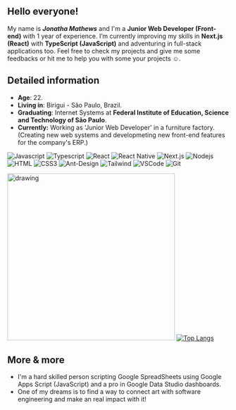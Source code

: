 ## Hello everyone!

My name is ***Jonatha Mathews*** and I'm a **Junior Web Developer (Front-end)** with 1 year of experience. I’m currently improving my skills in **Next.js (React)** with **TypeScript (JavaScript)** and adventuring in full-stack applications too. Feel free to check my projects and give me some feedbacks or hit me to help you with some your projects ☺️.

## Detailed information

* **Age**: 22.
* **Living in**: Birigui - São Paulo, Brazil.
* **Graduating**: Internet Systems at **Federal Institute of Education, Science and Technology of São Paulo**.
* **Currently:** Working as 'Junior Web Developer' in a furniture factory. (Creating new web systems and developmeting new front-end features for the company's ERP.)

![Javascript](https://img.shields.io/badge/Javascript-F0DB4F?style=for-the-badge&labelColor=black&logo=javascript&logoColor=F0DB4F)
![Typescript](https://img.shields.io/badge/Typescript-007acc?style=for-the-badge&labelColor=black&logo=typescript&logoColor=007acc)
![React](https://img.shields.io/badge/-React-61DBFB?style=for-the-badge&labelColor=black&logo=react&logoColor=61DBFB)
![React Native](https://img.shields.io/badge/React_Native-20232A?style=for-the-badge&logo=react&logoColor=61DAFB)
![Next.js](https://img.shields.io/badge/next.js-000000?style=for-the-badge&logo=nextdotjs&logoColor=white)
![Nodejs](https://img.shields.io/badge/Nodejs-3C873A?style=for-the-badge&labelColor=black&logo=node.js&logoColor=3C873A)
![HTML](https://img.shields.io/badge/HTML5-E34F26?style=for-the-badge&logo=html5&logoColor=white)
![CSS3](https://img.shields.io/badge/CSS3-1572B6?style=for-the-badge&logo=css3&logoColor=white)
![Ant-Design](https://img.shields.io/badge/AntDesign-0170FE?style=for-the-badge&logo=antdesign&logoColor=white)
![Tailwind](https://img.shields.io/badge/Tailwind_CSS-092749?style=for-the-badge&logo=tailwindcss&logoColor=06B6D4&labelColor=000000)
![VSCode](https://img.shields.io/badge/Visual_Studio-0078d7?style=for-the-badge&logo=visual%20studio&logoColor=white)
![Git](https://img.shields.io/badge/Git-F05032?style=for-the-badge&logo=git&logoColor=white)

<img src="https://i.pinimg.com/originals/9d/8e/fa/9d8efa6843eeef3b5700f35ecfe3eef5.gif" alt="drawing" width="380"/> [![Top Langs](https://github-readme-stats.vercel.app/api/top-langs/?username=jonathabot&theme=github_dark_dimmed)](https://github.com/jonathabot/github-readme-stats)

## More & more
* I'm a hard skilled person scripting Google SpreadSheets using Google Apps Script (JavaScript) and a pro in Google Data Studio dashboards.
* One of my dreams is to find a way to connect art with software engineering and make an real impact with it!
